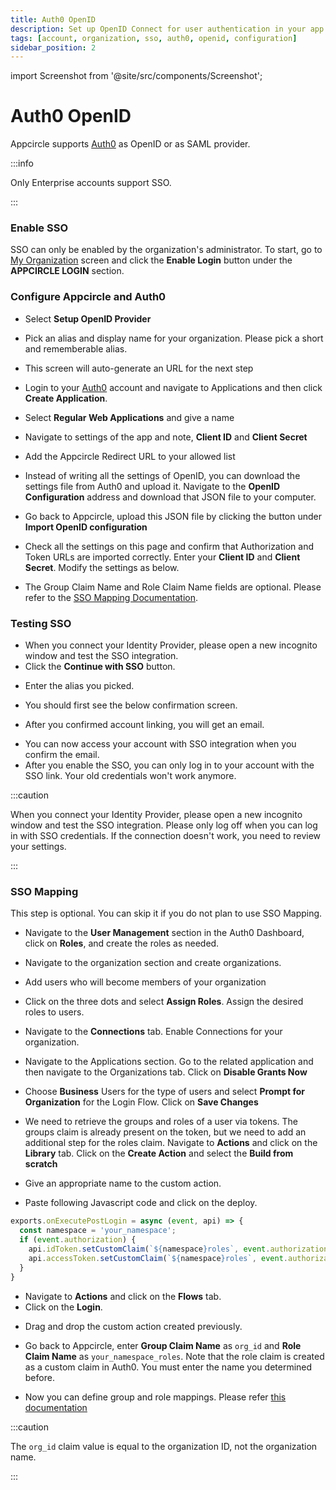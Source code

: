 ```yaml
---
title: Auth0 OpenID
description: Set up OpenID Connect for user authentication in your app. Secure and simplify user access with Appcircle's integration.
tags: [account, organization, sso, auth0, openid, configuration]
sidebar_position: 2
---
```


import Screenshot from '@site/src/components/Screenshot';

# Auth0 OpenID

Appcircle supports [Auth0](https://auth0.com/) as OpenID or as SAML provider.

:::info

Only Enterprise accounts support SSO.

:::

### Enable SSO

SSO can only be enabled by the organization's administrator. To start, go to [My Organization](/account/my-organization) screen and click the **Enable Login** button under the **APPCIRCLE LOGIN** section.

<Screenshot url='https://cdn.appcircle.io/docs/assets/enable-sso_v3.png' />

### Configure Appcircle and Auth0

- Select **Setup OpenID Provider**

<Screenshot url='https://cdn.appcircle.io/docs/assets/sso-form_v2.png' />

- Pick an alias and display name for your organization. Please pick a short and rememberable alias.

- This screen will auto-generate an URL for the next step

<Screenshot url='https://cdn.appcircle.io/docs/assets/sso-openid1_v2.png' />

- Login to your [Auth0](https://auth0.com/) account and navigate to Applications and then click **Create Application**.

<Screenshot url='https://cdn.appcircle.io/docs/assets/authcreateapp.png' />

- Select **Regular Web Applications** and give a name

<Screenshot url='https://cdn.appcircle.io/docs/assets/authwebapp.png' />

- Navigate to settings of the app and note, **Client ID** and **Client Secret**

<Screenshot url='https://cdn.appcircle.io/docs/assets/authopenidsettings1.png' />

- Add the Appcircle Redirect URL to your allowed list

<Screenshot url='https://cdn.appcircle.io/docs/assets/authopenidsettings2.png' />

- Instead of writing all the settings of OpenID, you can download the settings file from Auth0 and upload it. Navigate to the **OpenID Configuration** address and download that JSON file to your computer.

<Screenshot url='https://cdn.appcircle.io/docs/assets/authopenidsettings3.png' />

- Go back to Appcircle, upload this JSON file by clicking the button under **Import OpenID configuration**

<Screenshot url='https://cdn.appcircle.io/docs/assets/sso-openid1_v2.png' />

- Check all the settings on this page and confirm that Authorization and Token URLs are imported correctly. Enter your **Client ID** and **Client Secret**. Modify the settings as below.

<Screenshot url='https://cdn.appcircle.io/docs/assets/sso-openid2_v2.png' />

- The Group Claim Name and Role Claim Name fields are optional. Please refer to the [SSO Mapping Documentation](/account/my-organization/sso-providers-configuration/auth-openid#sso-mapping).

### Testing SSO

- When you connect your Identity Provider, please open a new incognito window and test the SSO integration.
- Click the **Continue with SSO** button.

<Screenshot url='https://cdn.appcircle.io/docs/assets/sso-loginbutton.png' />

- Enter the alias you picked.

<Screenshot url="https://cdn.appcircle.io/docs/assets/sso-alias.png" />

- You should first see the below confirmation screen.

<Screenshot url='https://cdn.appcircle.io/docs/assets/sso-linkaccount.png' />

- After you confirmed account linking, you will get an email.

<Screenshot url='https://cdn.appcircle.io/docs/assets/sso-confirmlink.png' />

- You can now access your account with SSO integration when you confirm the email.
- After you enable the SSO, you can only log in to your account with the SSO link. Your old credentials won't work anymore.

:::caution

When you connect your Identity Provider, please open a new incognito window and test the SSO integration. Please only log off when you can log in with SSO credentials. If the connection doesn't work, you need to review your settings.

:::

### SSO Mapping

This step is optional. You can skip it if you do not plan to use SSO Mapping.

- Navigate to the **User Management** section in the Auth0 Dashboard, click on **Roles**, and create the roles as needed.

<Screenshot url='https://cdn.appcircle.io/docs/assets/sso-mapping-auth0-create-roles.png' />

- Navigate to the organization section and create organizations.

<Screenshot url='https://cdn.appcircle.io/docs/assets/sso-mapping-auth0-create-groups.png' />

- Add users who will become members of your organization

<Screenshot url='https://cdn.appcircle.io/docs/assets/sso-mapping-auth0-add-members.png' />

- Click on the three dots and select **Assign Roles**. Assign the desired roles to users.

<Screenshot url='https://cdn.appcircle.io/docs/assets/sso-mapping-auth0-assign-roles.png' />

- Navigate to the **Connections** tab. Enable Connections for your organization. 

<Screenshot url='https://cdn.appcircle.io/docs/assets/sso-mapping-auth0-enable-connections.png' />

- Navigate to the Applications section. Go to the related application and then navigate to the Organizations tab. Click on **Disable Grants Now** 

<Screenshot url='https://cdn.appcircle.io/docs/assets/sso-mapping-auth0-application-organizations1.png' />

- Choose **Business** Users for the type of users and select **Prompt for Organization** for the Login Flow. Click on **Save Changes**

<Screenshot url='https://cdn.appcircle.io/docs/assets/sso-mapping-auth0-application-organizations2.png' />

- We need to retrieve the groups and roles of a user via tokens. The groups claim is already present on the token, but we need to add an additional step for the roles claim. Navigate to **Actions** and click on the **Library** tab. Click on the **Create Action** and select the **Build from scratch**

<Screenshot url='https://cdn.appcircle.io/docs/assets/sso-mapping-auth0-actions-library1.png' />

- Give an appropriate name to the custom action. 

<Screenshot url='https://cdn.appcircle.io/docs/assets/sso-mapping-auth0-actions-library2.png' />

- Paste following Javascript code and click on the deploy.

<Screenshot url='https://cdn.appcircle.io/docs/assets/sso-mapping-auth0-actions-library3.png' />

```js
exports.onExecutePostLogin = async (event, api) => {
  const namespace = 'your_namespace';
  if (event.authorization) {
    api.idToken.setCustomClaim(`${namespace}roles`, event.authorization.roles);
    api.accessToken.setCustomClaim(`${namespace}roles`, event.authorization.roles);
  }
}
```
- Navigate to **Actions** and click on the **Flows** tab. 
- Click on the **Login**. 

<Screenshot url='https://cdn.appcircle.io/docs/assets/sso-mapping-auth0-actions-flows1.png' /> 

- Drag and drop the custom action created previously. 

<Screenshot url='https://cdn.appcircle.io/docs/assets/sso-mapping-auth0-actions-flows2.png' />

- Go back to Appcircle, enter **Group Claim Name** as ``org_id`` and **Role Claim Name** as ``your_namespace_roles``. Note that the role claim is created as a custom claim in Auth0. You must enter the name you determined before.

<Screenshot url='https://cdn.appcircle.io/docs/assets/sso-mapping-auth0-oidc-ac-group-role-claim-name.png' />

- Now you can define group and role mappings. Please refer [this documentation](/account/my-organization/sso-providers-configuration/single-sign-on#sso-mapping)

:::caution

The ``org_id`` claim value is equal to the organization ID, not the organization name.

:::